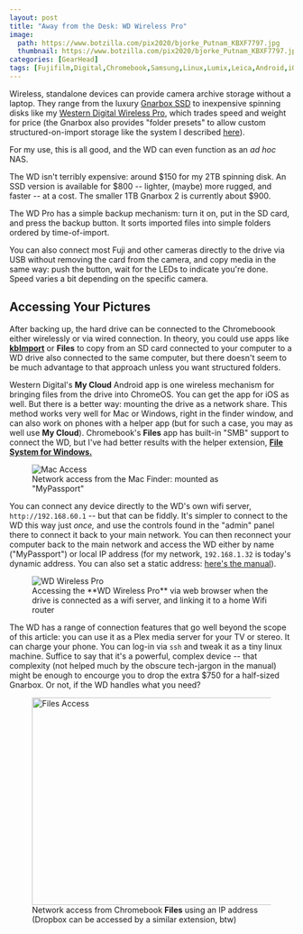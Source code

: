 ```yaml
---
layout: post
title: "Away from the Desk: WD Wireless Pro"
image:
  path: https://www.botzilla.com/pix2020/bjorke_Putnam_KBXF7797.jpg
  thumbnail: https://www.botzilla.com/pix2020/bjorke_Putnam_KBXF7797.jpg
categories: [GearHead]
tags: [Fujifilm,Digital,Chromebook,Samsung,Linux,Lumix,Leica,Android,iOS,Review]
---
```


Wireless, standalone devices can provide camera archive storage without a laptop. They range from the luxury <a href="https://www.gnarbox.com/">Gnarbox SSD</a> to inexpensive spinning disks like my <a href="https://shop.westerndigital.com/products/portable-drives/wd-my-passport-wireless-pro-hdd#WDBVPL0010BBK-NESN">Western Digital Wireless Pro</a>, which trades speed and weight for price (the Gnarbox also provides "folder presets" to allow custom structured-on-import storage like the system I described <a href="{{ site.baseurl }}{% post_url 2020-04-09-kbImport %}">here</a>).

For my use, this is all good, and the WD can even function as an _ad hoc_ NAS.

<!--more-->

The WD isn't terribly expensive: around $150 for my 2TB spinning disk. An SSD version is available for $800 -- lighter, (maybe) more rugged, and faster -- at a cost. The smaller 1TB Gnarbox 2 is currently about $900.

The WD Pro has a simple backup mechanism: turn it on, put in the SD card, and press the backup button. It sorts imported files into simple folders ordered by time-of-import.

You can also connect most Fuji and other cameras directly to the drive via USB without removing the card from the camera, and copy media in the same way: push the button, wait for the LEDs to indicate you're done. Speed varies a bit depending on the specific camera.

## Accessing Your Pictures

After backing up, the hard drive can be connected to the Chromeboook either wirelessly or via wired connection. In theory, you could use apps like <a href="https://www.botzilla.com/gearhead/2020/04/09/kbImport.html"><b>kbImport</b></a> or **Files** to copy from an SD card connected to your computer to a WD drive also connected to the same computer, but there doesn't seem to be much advantage to that approach unless you want structured folders.

Western Digital's **My Cloud** Android app is one wireless mechanism for bringing files from the drive into ChromeOS. You can get the app for iOS as well. But there is a better way: mounting the drive as a network share. This method works very well for Mac or Windows, right in the finder window, and can also work on phones with a helper app (but for such a case, you may as well use **My Cloud**). Chromebook's **Files** app has built-in "SMB" support to connect the WD, but I've had better results with the helper extension, <a href="https://chrome.google.com/webstore/detail/file-system-for-windows/mfhnnfciefdpolbelmfkpmhhmlkehbdf?hl=en">**File System for Windows.**</a>

<figure class="align-center">
<img alt="Mac Access" src="https://botzilla.com/pix2020/WD-Network-on-Mac.jpg">
<figcaption>Network access from the Mac Finder: mounted as "MyPassport"</figcaption>
</figure>

You can connect any device directly to the WD's own wifi server, `http://192.168.60.1` -- but that can be fiddly. It's simpler to connect to the WD this way just _once,_ and use the controls found in the "admin" panel there to connect it back to your main network. You can then reconnect your computer back to the main network and access the WD either by name ("MyPassport") or local IP address (for my network, `192.168.1.32` is today's dynamic address. You can also set a static address: <a href="https://media.flixcar.com/f360cdn/Western_Digital-2411667979-eng_user_manual_4779-705151.pdf">here's the manual</a>). 

<figure class="align-center">
<img alt="WD Wireless Pro" src="https://botzilla.com/pix2020/WD-wifi.jpg">
<figcaption>Accessing the **WD Wireless Pro** via web browser when the drive is connected as a wifi server, and linking it to a home Wifi router</figcaption>
</figure>

The WD has a range of connection features that go well beyond the scope of this article: you can use it as a Plex media server for your TV or stereo. It can charge your phone. You can log-in via `ssh` and tweak it as a tiny linux machine. Suffice to say that it's a powerful, complex device -- that complexity (not helped much by the obscure tech-jargon in the manual) might be enough to encourge you to drop the extra $750 for a half-sized Gnarbox. Or not, if the WD handles what you need?

<figure class="align-center">
<img alt="Files Access" src="https://botzilla.com/pix2020/files_extensions.jpg" width="484" height="368">
<figcaption>Network access from Chromebook <b>Files</b> using an IP address<br/>(Dropbox can be accessed by a similar extension, btw)</figcaption>
</figure>

